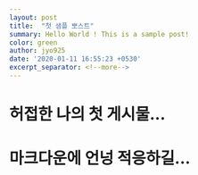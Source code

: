 ```yaml
---
layout: post
title:  "첫 샘플 뽀스트"
summary: Hello World ! This is a sample post!
color: green
author: jyo925
date: '2020-01-11 16:55:23 +0530'
excerpt_separator: <!--more-->
---
```

# 허접한 나의 첫 게시물...

# 마크다운에 언넝 적응하길...









